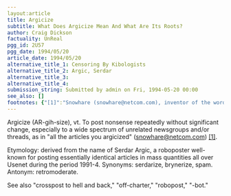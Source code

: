 ```yaml
---
layout:article
title: Argicize
subtitle: What Does Argicize Mean And What Are Its Roots?
author: Craig Dickson
factuality: UnReal
pgg_id: 2U57
pgg_date: 1994/05/20
article_date: 1994/05/20
alternative_title_1: Censoring By Kibologists
alternative_title_2: Argic, Serdar
alternative_title_3: 
alternative_title_4: 
submission_string: Submitted by admin on Fri, 1994-05-20 00:00
see_also: []
footnotes: {"[1]":"Snowhare (snowhare@netcom.com), inventor of the word."}
---
```

<div>
<p>Argicize (AR-gih-size), vt. To post nonsense repeatedly without significant change, especially to a wide spectrum of unrelated newsgroups and/or threads, as in "all the articles you argicized" (<a href="https://web.archive.org/web/20130117021248/mailto:snowhare@netcom.com">snowhare@netcom.com</a>) <a href="#footnotes.1" class="footnote-link">[1]</a>.</p>
<p>Etymology: derived from the name of Serdar Argic, a roboposter well-known for posting essentially identical articles in mass quantities all over Usenet during the period 1991-4. Synonyms: serdarize, brynerize, spam. Antonym: retromoderate.</p>
<p>See also "crosspost to hell and back," "off-charter," "robopost," "-bot."</p>
</div>
